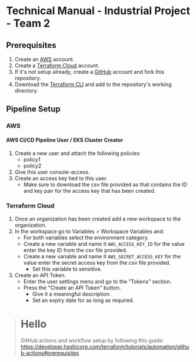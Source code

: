 # Technical Manual - Industrial Project - Team 2

## Prerequisites
1. Create an [AWS](https://link-url-here.org) account.
2. Create a [Terraform Cloud](https://app.terraform.io/session) account.
3. If it's not setup already, create a [GitHub](https://github.com/) account and fork this repository.
4. Download the [Terraform CLI](https://www.terraform.io/) and add to the repository's working directory.

## Pipeline Setup
### AWS
#### AWS CI/CD Pipeline User / EKS Cluster Creator
1. Create a new user and attach the following policies:
   - policy1
   - policy2
2. Give this user console-access.
3. Create an access key tied to this user.
   - Make sure to download the csv file provided as that contains the ID and key pair for the access key that has been created.

### Terraform Cloud
1. Once an organization has been created add a new workspace to the organization.
2. In the workspace go to Variables > Workspace Variables and:
    - For both variables select the environment category.
    - Create a new variable and name it ``AWS_ACCESS_KEY_ID`` for the value enter the key ID from the csv file provided.
    - Create a new variable and name it ``AWS_SECRET_ACCESS_KEY`` for the value enter the secret access key from the csv file provided.
      - Set this variable to sensitive. 
3. Create an API Token.
    - Enter the user settings menu and go to the "Tokens" section.
    - Press the "Create an API Token" button.
      -  Give it a meaningful description.
      -  Set an expiry date for as long as required.







># Hello
> GitHub actions and workflow setup by following this guide: 
https://developer.hashicorp.com/terraform/tutorials/automation/github-actions#prerequisites